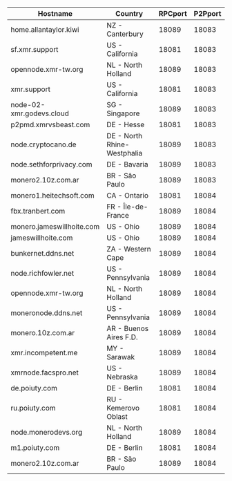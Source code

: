Hostname | Country | RPCport | P2Pport
--- | --- | --- | ---
home.allantaylor.kiwi | NZ - Canterbury | 18089 | 18083
sf.xmr.support | US - California | 18081 | 18083
opennode.xmr-tw.org | NL - North Holland | 18089 | 18083
xmr.support | US - California | 18081 | 18083
node-02-xmr.godevs.cloud | SG - Singapore | 18089 | 18083
p2pmd.xmrvsbeast.com | DE - Hesse | 18081 | 18083
node.cryptocano.de | DE - North Rhine-Westphalia | 18089 | 18083
node.sethforprivacy.com | DE - Bavaria | 18089 | 18083
monero2.10z.com.ar | BR - São Paulo | 18089 | 18083
monero1.heitechsoft.com | CA - Ontario | 18081 | 18084
fbx.tranbert.com | FR - Île-de-France | 18089 | 18084
monero.jameswillhoite.com | US - Ohio | 18089 | 18084
jameswillhoite.com | US - Ohio | 18089 | 18084
bunkernet.ddns.net | ZA - Western Cape | 18089 | 18084
node.richfowler.net | US - Pennsylvania | 18089 | 18084
opennode.xmr-tw.org | NL - North Holland | 18089 | 18084
moneronode.ddns.net | US - Pennsylvania | 18089 | 18084
monero.10z.com.ar | AR - Buenos Aires F.D. | 18089 | 18084
xmr.incompetent.me | MY - Sarawak | 18089 | 18084
xmrnode.facspro.net | US - Nebraska | 18089 | 18084
de.poiuty.com | DE - Berlin | 18081 | 18084
ru.poiuty.com | RU - Kemerovo Oblast | 18081 | 18084
node.monerodevs.org | NL - North Holland | 18089 | 18084
m1.poiuty.com | DE - Berlin | 18081 | 18084
monero2.10z.com.ar | BR - São Paulo | 18089 | 18084
